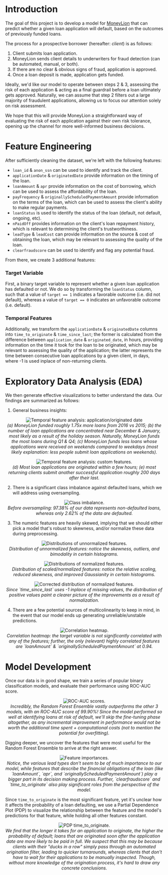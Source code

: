 # Introduction

The goal of this project is to develop a model for [MoneyLion](https://www.moneylion.com/) that can predict whether a given loan application will default, based on the outcomes of previously funded loans. 

The process for a prospective borrower (hereafter: _client_) is as follows:
1. Client submits loan application.
2. MoneyLion sends client details to underwriters for fraud detection (can be automated, manual, or both).
3. If there are no clear & obvious signs of fraud, application is approved.
4. Once a loan deposit is made, application gets funded.

Ideally, we'd like our model to operate between steps 2 & 3, assessing the risk of each application & acting as a final guardrail before a loan ultimately gets approved. Naturally, we can assume that step 2 filters out a large majority of fraudulent applications, allowing us to focus our attention solely on risk assessment. 

We hope that this will provide MoneyLion a straightforward way of evaluating the risk of each application against their own risk tolerance, opening up the channel for more well-informed business decisions. 

# Feature Engineering

After sufficiently cleaning the dataset, we're left with the following features:

- `loan_id` & `anon_ssn` can be used to identify and track the client.
- `applicationDate` & `originatedDate` provide information on the timing of the loan.
- `loanAmount` & `apr` provide information on the cost of borrowing, which can be used to assess the affordability of the loan.
- `payFrequency` & `originallyScheduledPaymentAmount` provide information on the terms of the loan, which can be used to assess the client's ability to make regular payments.
- `loanStatus` is used to identify the status of the loan (default, not default, ongoing, etc).
- `nPaidOff` provides information on the client's loan repayment history, which is relevant to determining the client's trustworthiness. 
- `leadType` & `leadCost` can provide information on the source & cost of obtaining the loan, which may be relevant to assessing the quality of the loan.
- `clearfraudscore` can be used to identify and flag any potential fraud. 

From there, we create 3 additional features:

### Target Variable

First, a binary target variable to represent whether a given loan application has defaulted or not. We do so by transforming the `loanStatus` column, such that a value of `target == 1` indicates a favorable outcome (i.e. did not default), whereas a value of `target == 0` indicates an unfavorable outcome (i.e. default).

### Temporal Features

Additionally, we transform the `applicationDate` & `originatedDate` columns into `time_to_originate` & `time_since_last`; the former is calculated from the difference between `application_date` & `originated_date`, in hours, providing information on the time it took for the loan to be originated, which may be relevant to assessing the quality of the application; the latter represents the time between consecutive loan applications by a given client, in days, where -1 is used inplace of non-returning clients.

# Exploratory Data Analysis (EDA)

We then generate effective visualizations to better understand the data. Our findings are summarized as follows:

1. General business insights: 

<p align="center">
  <img src="images/application_trends.png" alt="Temporal feature analysis: application/originated date">
  <br>
  <em>(a) MoneyLion funded roughly 1.75x more loans from 2016 vs 2015; (b) the number of loan applications are concentrated near December & January, most likely as a result of the holiday season. Naturally, MoneyLion funds the most loans during Q1 & Q4; (c) MoneyLion funds less loans whose applications were received on weekends compared to weekdays (most likely explanation: less people submit loan applications on weekends).</em>
</p>

<p align="center">
  <img src="images/turnover_rates.png" alt="Temporal feature analysis: custom features.">
  <br>
  <em>(d) Most loan applications are originated within a few hours; (e) most returning clients submit another successful application roughly 200 days after their last.</em>
</p>

2. There is a significant class imbalance against defaulted loans, which we will address using oversampling.

<p align="center">
  <img src="images/class_imbalance.png" alt="Class imbalance.">
  <br>
  <em>Before oversampling: 97.38% of our data represents non-defaulted loans, whereas only 2.62% of the data are defaulted.</em>
</p>

3. The numeric features are heavily skewed, implying that we should either pick a model that's robust to skewness, and/or normalize these data during preprocessing.

<p align="center">
  <img src="images/unnormalized_feature_distributions.png" alt="Distributions of unnormalized features.">
  <br>
  <em>Distribution of unnormalized features: notice the skewness, outliers, and bimodality in certain histograms.</em>
</p>

<p align="center">
  <img src="images/normalized_feature_distributions.png" alt="Distributions of normalized features.">
  <br>
  <em>Distribution of scaled/normalized features: notice the relative scaling, reduced skewness, and improved Gaussianity in certain histograms.</em>
</p>

<p align="center">
  <img src="images/normalized_feature_distributions_correction.png" alt="Corrected distribution of normalized features.">
  <br>
  <em>Since `time_since_last` uses -1 inplace of missing values, the distribution of positive values paint a clearer picture of the improvements as a result of normalization.</em>
</p>

4. There are a few potential sources of multicolinearity to keep in mind, in the event that our model ends up generating unreliable/unstable predictions.

<p align="center">
  <img src="images/correlation_heatmap.png" alt="Correlation heatmap.">
  <br>
  <em>Correlation heatmap: the target variable is not significantly correlated with any of the features; further, the only (relevant) highly correlated features are `loanAmount` & `originallyScheduledPaymentAmount` at 0.94.</em>
</p>

# Model Development

Once our data is in good shape, we train a series of popular binary classification models, and evaluate their performance using ROC-AUC score.

<p align="center">
  <img src="images/roc_auc.png" alt="ROC-AUC scores.">
  <br>
  <em>Incredibly, the Random Forest Ensemble vastly outperforms the other 3 models, with an ROC-AUC score of 99.90%! Since the model performed so well at identifying loans at risk of default, we'll skip the fine-tuning phase altogether, as any incremental improvement in performance would not be worth the additional time spent + computational costs (not to mention the potential for overfitting).</em>
</p>

Digging deeper, we uncover the features that were most useful for the Random Forest Ensemble to arrive at the right answer. 

<p align="center">
  <img src="images/feature_importances.png" alt="Feature importances.">
  <br>
  <em>Notice, the various lead types don't seem to be of much importance to our model, while features that describe the financial obligations of the loan (like `loanAmount`, `apr`, and `originallyScheduledPaymentAmount`) play a bigger part in its decision making process. Further, `clearfraudscore` and `time_to_originate` also play significant roles from the perspective of the model.</em>
</p>

Since `time_to_originate` is the most significant feature, yet it's unclear how it affects the probability of a loan defaulting, we use a Partial Dependence Plot (PDP) to visualize the relationship between the feature and the model's predictions for that feature, while holding all other features constant.

<p align="center">
  <img src="images/pdp_time_to_originate.png" alt="PDP time_to_originate.">
  <br>
  <em>We find that the longer it takes for an application to originate, the higher the probability of default; loans that are originated soon after the application date are more likely to be paid in full. We suspect that this may be because clients with their "ducks in a row" simply pass through an automated origination filter, leading to quicker turnarounds, whereas clients that don't have to wait for their applications to be manually inspected. Though, without more knowledge of the origination process, it's hard to draw any concrete conclusions. </em>
</p>
